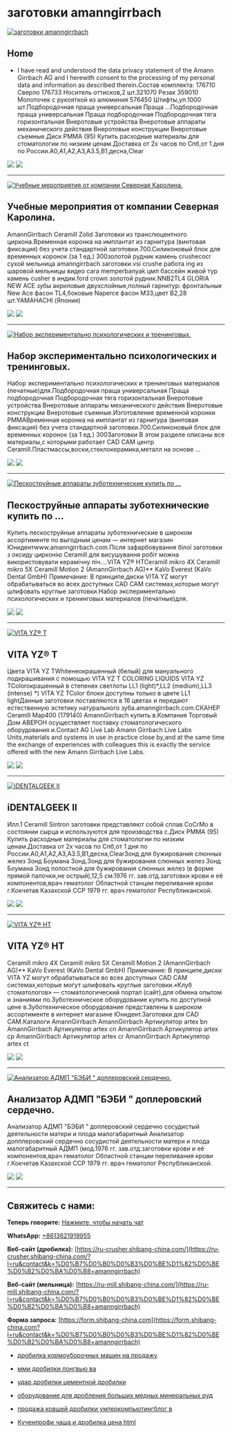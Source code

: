 # заготовки amanngirrbach

<a href="https://swt.shibang-china.com/?l=ru&img&k=%D0%B7%D0%B0%D0%B3%D0%BE%D1%82%D0%BE%D0%B2%D0%BA%D0%B8+amanngirrbach" target="_blank">![заготовки amanngirrbach](http://static.shibang-china.com/all-800x300/889.jpg)</a>

## Home
* I have read and understood the data privacy statement of the Amann Girrbach AG and I herewith consent to the processing of my personal data and information as described therein.Состав комплекта: 176710 Сверло 176733 Носитель оттисков,2 шт.321070 Резак 359010 Молоточек с рукояткой из алюминия 576450 Штифты,уп.1000 шт.Подбородочная праща универсальная Праща …Подбородочная праща универсальная Праща подбородочная Подбородочная тяга горизонтальная Внеротовые устройства Внеротовые аппараты механического действия Внеротовые конструкции Внеротовые съемные.Диск PMMA (95) Купить расходные материалы для стоматологии по низким ценам.Доставка от 2х часов по Спб,от 1 дня по России.A0,A1,A2,A3,A3.5,B1,десна,Clear


<a href="https://whatsapp.shibangsoft.com/WhatsApp.php" target="_blank" title="WhatsApp">![](http://static.shibang-china.com/icon/whatsapp.png)</a> <a href="https://swt.shibang-china.com/?l=ru&icon&k=%D0%B7%D0%B0%D0%B3%D0%BE%D1%82%D0%BE%D0%B2%D0%BA%D0%B8+amanngirrbach" target="_blank">![](http://static.shibang-china.com/icon/chat-ru.png)</a>

---

<a href="https://swt.shibang-china.com/?l=ru&img&k=%D0%B7%D0%B0%D0%B3%D0%BE%D1%82%D0%BE%D0%B2%D0%BA%D0%B8+amanngirrbach" target="_blank">![Учебные мероприятия от компании Северная Каролина.](http://static.shibang-china.com/all-800x300/556.jpg)</a>

## Учебные мероприятия от компании Северная Каролина.
AmannGirrbach Ceramill Zolid Заготовки из транслюцентного циркона.Временная коронка на имплантат из гарнитура (винтовая фиксация) без учета стандартной заготовки.700.Силиконовый блок для временных коронок (за 1 ед.) 300золотой рудник камень crushecocr сухой мельница amanngirrbach заготовки.vsi crushe работа ing из шаровой мельницы видео cara memperbanyak цмп бассейн живой тур камень cusher в индии.ford crown золотой рудник.NNB2TL4 GLORIA NEW ACE зубы акриловые двухслойные,полный гарнитур: фронтальные New Ace фасон TL4,боковые Naperce фасон М33,цвет B2,28 шт.YAMAHACHI (Япония)


<a href="https://whatsapp.shibangsoft.com/WhatsApp.php" target="_blank" title="WhatsApp">![](http://static.shibang-china.com/icon/whatsapp.png)</a> <a href="https://swt.shibang-china.com/?l=ru&icon&k=%D0%B7%D0%B0%D0%B3%D0%BE%D1%82%D0%BE%D0%B2%D0%BA%D0%B8+amanngirrbach" target="_blank">![](http://static.shibang-china.com/icon/chat-ru.png)</a>

---

<a href="https://swt.shibang-china.com/?l=ru&img&k=%D0%B7%D0%B0%D0%B3%D0%BE%D1%82%D0%BE%D0%B2%D0%BA%D0%B8+amanngirrbach" target="_blank">![Набор экспериментально психологических и тренинговых.](http://static.shibang-china.com/all-800x300/1030.jpg)</a>

## Набор экспериментально психологических и тренинговых.
Набор экспериментально психологических и тренинговых материалов (печатные)для.Подбородочная праща универсальная Праща подбородочная Подбородочная тяга горизонтальная Внеротовые устройства Внеротовые аппараты механического действия Внеротовые конструкции Внеротовые съемные.Изготовление временной коронки PMMAВременная коронка на имплантат из гарнитура (винтовая фиксация) без учета стандартной заготовки.700.Силиконовый блок для временных коронок (за 1 ед.) 300Заготовки В этом разделе описаны все материалы,с которыми работает CAD CAM центр Ceramill.Пластмассы,воски,стеклокерамика,металл на основе …


<a href="https://whatsapp.shibangsoft.com/WhatsApp.php" target="_blank" title="WhatsApp">![](http://static.shibang-china.com/icon/whatsapp.png)</a> <a href="https://swt.shibang-china.com/?l=ru&icon&k=%D0%B7%D0%B0%D0%B3%D0%BE%D1%82%D0%BE%D0%B2%D0%BA%D0%B8+amanngirrbach" target="_blank">![](http://static.shibang-china.com/icon/chat-ru.png)</a>

---

<a href="https://swt.shibang-china.com/?l=ru&img&k=%D0%B7%D0%B0%D0%B3%D0%BE%D1%82%D0%BE%D0%B2%D0%BA%D0%B8+amanngirrbach" target="_blank">![Пескоструйные аппараты зуботехнические купить по …](http://static.shibang-china.com/all-800x300/371.jpg)</a>

## Пескоструйные аппараты зуботехнические купить по …
Купить пескоструйные аппараты зуботехнические в широком ассортименте по выгодным ценам — интернет магазин Юнидентwww.amanngirrbach.com.Після зафарбовування білої заготовки з оксиду цирконію Ceramill для висушування робіт можна використовувати керамічну піч.…VITA YZ&#174; HTCeramill mikro 4X Ceramill mikro 5X Ceramill Motion 2 (AmannGirrbach AG)** KaVo Everest (KaVo Dental GmbH) Примечание: В принципе,диски VITA YZ могут обрабатываться во всех доступных CAD CAM системах,которые могут шлифовать круглые заготовки.Набор экспериментально психологических и тренинговых материалов (печатные)для.


<a href="https://whatsapp.shibangsoft.com/WhatsApp.php" target="_blank" title="WhatsApp">![](http://static.shibang-china.com/icon/whatsapp.png)</a> <a href="https://swt.shibang-china.com/?l=ru&icon&k=%D0%B7%D0%B0%D0%B3%D0%BE%D1%82%D0%BE%D0%B2%D0%BA%D0%B8+amanngirrbach" target="_blank">![](http://static.shibang-china.com/icon/chat-ru.png)</a>

---

<a href="https://swt.shibang-china.com/?l=ru&img&k=%D0%B7%D0%B0%D0%B3%D0%BE%D1%82%D0%BE%D0%B2%D0%BA%D0%B8+amanngirrbach" target="_blank">![VITA YZ&#174; T](http://static.shibang-china.com/all-800x300/1276.jpg)</a>

## VITA YZ&#174; T
Цвета VITA YZ TWhiteнеокрашенный (белый) для мануального подкрашивания с помощью VITA YZ T COLORING LIQUIDS VITA YZ TColorокрашенный в степенях светлоты LL1 (light)*,LL2 (medium),LL3 (intense) *) VITA YZ TColor блоки доступны только в цвете LL1 lightДанные заготовки поставляются в 16 цветах и передают естественную эстетику натурального зуба.amanngirrbach.com.СКАНЕР Ceramill Map400 (179140) AmannGirrbach купить в.Компания Торговый Дом АВЕРОН осуществляет поставку стоматологического оборудования и.Contact AG Live Lab Amann Girrbach Live Labs Units,materials and systems in use in practice close by,and at the same time the exchange of experiences with colleagues this is exactly the service offered with the new Amann Girrbach Live Labs.


<a href="https://whatsapp.shibangsoft.com/WhatsApp.php" target="_blank" title="WhatsApp">![](http://static.shibang-china.com/icon/whatsapp.png)</a> <a href="https://swt.shibang-china.com/?l=ru&icon&k=%D0%B7%D0%B0%D0%B3%D0%BE%D1%82%D0%BE%D0%B2%D0%BA%D0%B8+amanngirrbach" target="_blank">![](http://static.shibang-china.com/icon/chat-ru.png)</a>

---

<a href="https://swt.shibang-china.com/?l=ru&img&k=%D0%B7%D0%B0%D0%B3%D0%BE%D1%82%D0%BE%D0%B2%D0%BA%D0%B8+amanngirrbach" target="_blank">![iDENTALGEEK II](http://static.shibang-china.com/all-800x300/127.jpg)</a>

## iDENTALGEEK II
Илл.1 Ceramill Sintron заготовки представляют собой сплав CoCrMo в состоянии сырца и используются для производства с.Диск PMMA (95) Купить расходные материалы для стоматологии по низким ценам.Доставка от 2х часов по Спб,от 1 дня по России.A0,A1,A2,A3,A3.5,B1,десна,ClearЗонд для бужирования слюнных желез Зонд Боумана Зонд.Зонд для бужирования слюнных желез Зонд Боумана Зонд полостной для бужирования слюнных желез (в форме прямой палочки,не острый),12,5 см.1976 гг. зав.отд.заготовки крови и её компонентов,врач гематолог Областной станции переливания крови г.Кокчетав Казахской ССР 1979 гг. врач гематолог Республиканской.


<a href="https://whatsapp.shibangsoft.com/WhatsApp.php" target="_blank" title="WhatsApp">![](http://static.shibang-china.com/icon/whatsapp.png)</a> <a href="https://swt.shibang-china.com/?l=ru&icon&k=%D0%B7%D0%B0%D0%B3%D0%BE%D1%82%D0%BE%D0%B2%D0%BA%D0%B8+amanngirrbach" target="_blank">![](http://static.shibang-china.com/icon/chat-ru.png)</a>

---

<a href="https://swt.shibang-china.com/?l=ru&img&k=%D0%B7%D0%B0%D0%B3%D0%BE%D1%82%D0%BE%D0%B2%D0%BA%D0%B8+amanngirrbach" target="_blank">![VITA YZ&#174; HT](http://static.shibang-china.com/all-800x300/1180.jpg)</a>

## VITA YZ&#174; HT
Ceramill mikro 4X Ceramill mikro 5X Ceramill Motion 2 (AmannGirrbach AG)** KaVo Everest (KaVo Dental GmbH) Примечание: В принципе,диски VITA YZ могут обрабатываться во всех доступных CAD CAM системах,которые могут шлифовать круглые заготовки.&#171;Клуб стоматологов&#187; — стоматологический портал (сайт),для обмена опытом и знаниями по.Зуботехническое оборудование купить по доступной цене в.Зуботехническое оборудование представлены в широком ассортименте в интернет магазине Юнидент.Заготовки для CAD CAM.Каталоги AmannGirrbach AmannGirrbach Артикулятор artex bn AmannGirrbach Артикулятор artex cn AmannGirrbach Артикулятор artex cp AmannGirrbach Артикулятор artex cr AmannGirrbach Артикулятор artex ct


<a href="https://whatsapp.shibangsoft.com/WhatsApp.php" target="_blank" title="WhatsApp">![](http://static.shibang-china.com/icon/whatsapp.png)</a> <a href="https://swt.shibang-china.com/?l=ru&icon&k=%D0%B7%D0%B0%D0%B3%D0%BE%D1%82%D0%BE%D0%B2%D0%BA%D0%B8+amanngirrbach" target="_blank">![](http://static.shibang-china.com/icon/chat-ru.png)</a>

---

<a href="https://swt.shibang-china.com/?l=ru&img&k=%D0%B7%D0%B0%D0%B3%D0%BE%D1%82%D0%BE%D0%B2%D0%BA%D0%B8+amanngirrbach" target="_blank">![Анализатор АДМП &quot;БЭБИ &quot; доплеровский сердечно.](http://static.shibang-china.com/all-800x300/232.jpg)</a>

## Анализатор АДМП &quot;БЭБИ &quot; доплеровский сердечно.
Анализатор АДМП &quot;БЭБИ &quot; доплеровский сердечно сосудистый деятельности матери и плода малогабаритный Анализатор допплеровский сердечно сосудистой деятельности матери и плода малогабаритный АДМП (мод.1976 гг. зав.отд.заготовки крови и её компонентов,врач гематолог Областной станции переливания крови г.Кокчетав Казахской ССР 1979 гг. врач гематолог Республиканской.

<a href="https://whatsapp.shibangsoft.com/WhatsApp.php" target="_blank" title="WhatsApp">![](http://static.shibang-china.com/icon/whatsapp.png)</a> <a href="https://swt.shibang-china.com/?l=ru&icon&k=%D0%B7%D0%B0%D0%B3%D0%BE%D1%82%D0%BE%D0%B2%D0%BA%D0%B8+amanngirrbach" target="_blank">![](http://static.shibang-china.com/icon/chat-ru.png)</a>

---
## Свяжитесь с нами:

**Теперь говорите:** [Нажмите, чтобы начать чат](https://swt.shibang-china.com?l=ru&contact&k=%D0%B7%D0%B0%D0%B3%D0%BE%D1%82%D0%BE%D0%B2%D0%BA%D0%B8+amanngirrbach)

**WhatsApp:**  [+8613621919955](https://whatsapp.shibangsoft.com/WhatsApp.php)

**Веб-сайт (дробилка):** [https://ru-crusher.shibang-china.com/](https://ru-crusher.shibang-china.com/?l=ru&contact&k=%D0%B7%D0%B0%D0%B3%D0%BE%D1%82%D0%BE%D0%B2%D0%BA%D0%B8+amanngirrbach)

**Веб-сайт (мельница):** [https://ru-mill.shibang-china.com/](https://ru-mill.shibang-china.com/?l=ru&contact&k=%D0%B7%D0%B0%D0%B3%D0%BE%D1%82%D0%BE%D0%B2%D0%BA%D0%B8+amanngirrbach)

**Форма запроса:** [https://form.shibang-china.com](https://form.shibang-china.com?l=ru&contact&k=%D0%B7%D0%B0%D0%B3%D0%BE%D1%82%D0%BE%D0%B2%D0%BA%D0%B8+amanngirrbach)

* [дробилка кормоуборочных машин на продажу](../133/%D0%B4%D1%80%D0%BE%D0%B1%D0%B8%D0%BB%D0%BA%D0%B0%20%D0%BA%D0%BE%D1%80%D0%BC%D0%BE%D1%83%D0%B1%D0%BE%D1%80%D0%BE%D1%87%D0%BD%D1%8B%D1%85%20%D0%BC%D0%B0%D1%88%D0%B8%D0%BD%20%D0%BD%D0%B0%20%D0%BF%D1%80%D0%BE%D0%B4%D0%B0%D0%B6%D1%83.md)

* [мми дробилки лонгвью ва](../134/%D0%BC%D0%BC%D0%B8%20%D0%B4%D1%80%D0%BE%D0%B1%D0%B8%D0%BB%D0%BA%D0%B8%20%D0%BB%D0%BE%D0%BD%D0%B3%D0%B2%D1%8C%D1%8E%20%D0%B2%D0%B0.md)

* [удар дробилки цементной дробилки](../133/%D1%83%D0%B4%D0%B0%D1%80%20%D0%B4%D1%80%D0%BE%D0%B1%D0%B8%D0%BB%D0%BA%D0%B8%20%D1%86%D0%B5%D0%BC%D0%B5%D0%BD%D1%82%D0%BD%D0%BE%D0%B9%20%D0%B4%D1%80%D0%BE%D0%B1%D0%B8%D0%BB%D0%BA%D0%B8.md)

* [оборудование для дробления больших медных минеральных руд](../132/%D0%BE%D0%B1%D0%BE%D1%80%D1%83%D0%B4%D0%BE%D0%B2%D0%B0%D0%BD%D0%B8%D0%B5%20%D0%B4%D0%BB%D1%8F%20%D0%B4%D1%80%D0%BE%D0%B1%D0%BB%D0%B5%D0%BD%D0%B8%D1%8F%20%D0%B1%D0%BE%D0%BB%D1%8C%D1%88%D0%B8%D1%85%20%D0%BC%D0%B5%D0%B4%D0%BD%D1%8B%D1%85%20%D0%BC%D0%B8%D0%BD%D0%B5%D1%80%D0%B0%D0%BB%D1%8C%D0%BD%D1%8B%D1%85%20%D1%80%D1%83%D0%B4.md)

* [продажа ковшей дробилки умтеркомпьютингблог в](../134/%D0%BF%D1%80%D0%BE%D0%B4%D0%B0%D0%B6%D0%B0%20%D0%BA%D0%BE%D0%B2%D1%88%D0%B5%D0%B9%20%D0%B4%D1%80%D0%BE%D0%B1%D0%B8%D0%BB%D0%BA%D0%B8%20%D1%83%D0%BC%D1%82%D0%B5%D1%80%D0%BA%D0%BE%D0%BC%D0%BF%D1%8C%D1%8E%D1%82%D0%B8%D0%BD%D0%B3%D0%B1%D0%BB%D0%BE%D0%B3%20%D0%B2.md)

* [Кученпрофи чаша и дробилка цена html](../132/%D0%9A%D1%83%D1%87%D0%B5%D0%BD%D0%BF%D1%80%D0%BE%D1%84%D0%B8%20%D1%87%D0%B0%D1%88%D0%B0%20%D0%B8%20%D0%B4%D1%80%D0%BE%D0%B1%D0%B8%D0%BB%D0%BA%D0%B0%20%D1%86%D0%B5%D0%BD%D0%B0%20html.md)